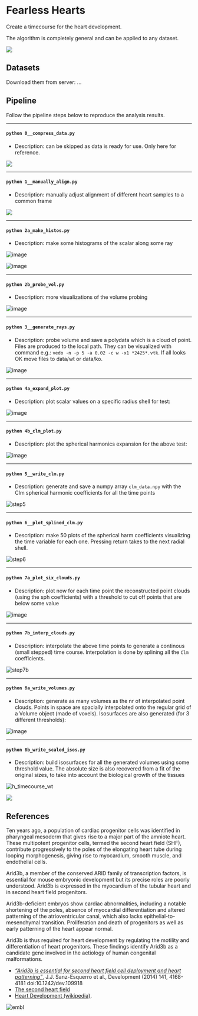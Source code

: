 # Fearless Hearts

Create a timecourse for the heart development.

The algorithm is completely general and can be applied to any dataset.

![](https://user-images.githubusercontent.com/32848391/94369891-ad9d9680-00ec-11eb-8efc-960416a5a0d0.png)




## Datasets

Download them from server: ...





## Pipeline

Follow the pipeline steps below to reproduce the analysis results.

---
#### `python 0__compress_data.py`
- Description: can be skipped as data is ready for use. Only here for reference.

![](https://user-images.githubusercontent.com/32848391/94371727-f2c7c580-00f8-11eb-8175-98cd60b0d0cd.png)

---
#### `python 1__manually_align.py`
- Description: manually adjust alignment of different heart samples to a common frame

![](https://user-images.githubusercontent.com/32848391/94369906-c0b06680-00ec-11eb-916a-29e0556bc937.png)

---
#### `python 2a_make_histos.py`
- Description: make some histograms of the scalar along some ray

![image](https://user-images.githubusercontent.com/32848391/94370284-6369e480-00ef-11eb-8235-458902c97ef1.png)

![image](https://user-images.githubusercontent.com/32848391/94370309-86949400-00ef-11eb-9b21-d4163de78c8f.png)

---
#### `python 2b_probe_vol.py`
- Description: more visualizations of the volume probing

![image](https://user-images.githubusercontent.com/32848391/94370391-11758e80-00f0-11eb-84b9-828b9d523a9d.png)

---
#### `python 3__generate_rays.py`
- Description: probe volume and save a polydata which is a cloud of point. Files are produced to the local path. They can be visualized with command e.g.:
`vedo -n -p 5 -a 0.02 -c w -x1 *2425*.vtk`. If all looks OK move files to data/wt or data/ko.

![image](https://user-images.githubusercontent.com/32848391/94370678-a2009e80-00f1-11eb-99a7-7dcf8b7582ef.png)


---
#### `python 4a_expand_plot.py`
- Description: plot scalar values on a specific radius shell for test:

![image](https://user-images.githubusercontent.com/32848391/94370795-569ac000-00f2-11eb-94ea-506aa02bd978.png)

---
#### `python 4b_clm_plot.py`
- Description: plot the spherical harmonics expansion for the above test:

![image](https://user-images.githubusercontent.com/32848391/94370869-c610af80-00f2-11eb-9828-5c36edade1ac.png)

---
#### `python 5__write_clm.py`
- Description: generate and save a numpy array `clm_data.npy` with the Clm spherical harmonic coefficients for all the time points

![step5](https://user-images.githubusercontent.com/32848391/94371848-bc3e7a80-00f9-11eb-8f07-16075893844e.gif)


---
#### `python 6__plot_splined_clm.py`
- Description: make 50 plots of the spherical harm coefficients visualizing the time variable for each one. Pressing return takes to the next radial shell.

![step6](https://user-images.githubusercontent.com/32848391/94371751-1ee34680-00f9-11eb-9aaf-ce93ca54efc4.gif)


---
#### `python 7a_plot_six_clouds.py`
- Description: plot now for each time point the reconstructed point clouds (using the sph coefficients) with a threshold to cut off points that are below some value

![image](https://user-images.githubusercontent.com/32848391/94371614-14747d00-00f8-11eb-8760-1e1c288df60e.png)


---
#### `python 7b_interp_clouds.py`
- Description: interpolate the above time points to generate a continous (small stepped) time course. Interpolation is done by splining all the `Clm` coefficients.

![step7b](https://user-images.githubusercontent.com/32848391/94372187-00327f00-00fc-11eb-88b2-dd8f5dbdff51.gif)


---
#### `python 8a_write_volumes.py`
- Description: generate as many volumes as the nr of interpolated point clouds. Points in space are spacially interpolated onto the regular grid of a Volume object (made of voxels). Isosurfaces are also generated (for 3 different thresholds):

![image](https://user-images.githubusercontent.com/32848391/94372279-88b11f80-00fc-11eb-859f-ba25085c87eb.png)


---
#### `python 8b_write_scaled_isos.py`
- Description: build isosurfaces for all the generated volumes using some threshold value. The absolute size is also recovered from a fit of the original sizes, to take into account the biological growth of the tissues

![h_timecourse_wt](https://user-images.githubusercontent.com/32848391/94372352-f4938800-00fc-11eb-84e8-9804aae3c27c.gif)

![](https://user-images.githubusercontent.com/32848391/94369930-e5a4d980-00ec-11eb-980c-9b012cc821c4.png)


## References

Ten years ago, a population of cardiac progenitor cells was identified
 in pharyngeal mesoderm that gives rise to a major part of the amniote heart.
 These multipotent progenitor cells, termed the second heart field (SHF),
 contribute progressively to the poles of the elongating heart tube during
  looping morphogenesis, giving rise to myocardium, smooth muscle, and endothelial cells.

Arid3b, a member of the conserved ARID family of transcription
factors, is essential for mouse embryonic development but its precise
roles are poorly understood.
Arid3b is expressed in the myocardium of the tubular heart and in second heart field
progenitors.

Arid3b-deficient embryos show cardiac abnormalities,
including a notable shortening of the poles, absence of myocardial
differentiation and altered patterning of the atrioventricular canal,
which also lacks epithelial-to-mesenchymal transition.
Proliferation and death of progenitors as well as early patterning of the heart
appear normal.

Arid3b is thus required for heart development by regulating
the motility and differentiation of heart progenitors. These findings
identify Arid3b as a candidate gene involved in the aetiology of human
congenital malformations.

- _[“Arid3b is essential for second heart field cell deployment and heart patterning”](https://dev.biologists.org/content/141/21/4168)_, J.J. Sanz-Esquerro et al., Development (2014) 141, 4168-4181 doi:10.1242/dev.109918
- [The second heart field](https://pubmed.ncbi.nlm.nih.gov/22449840/)
- [Heart Development (wikipedia)](https://en.wikipedia.org/wiki/Heart_development).

![embl](https://user-images.githubusercontent.com/32848391/94371851-c3658880-00f9-11eb-9c2a-d418adb93d59.gif)




